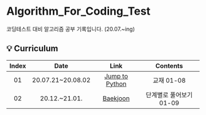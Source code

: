 # Algorithm_For_Coding_Test
코딩테스트 대비 알고리즘 공부 기록입니다. (20.07.~ing)

## 💡 Curriculum

|       Index       | Date | Link | Contents |  
|:----------------:|:----------------------------------------:|:----------:|:----------:
| 01 | 20.07.21~20.08.02 | [Jump to Python](https://wikidocs.net/book/1) | 교재 01-08 |
| 02 | 20.12.~21.01. | [Baekjoon](https://www.acmicpc.net/) | 단계별로 풀어보기 01-09 |
